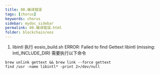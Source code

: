 ```yaml
---
title: 00.编译错误
tags: [chorus]
keywords: chorus
sidebar: mydoc_sidebar
permalink: 00.编译错误.html
folder: blockchain/eos
---
```


1. libintl
执行 eosio_build.sh
ERROR: Failed to find Gettext libintl (missing: Intl_INCLUDE_DIR)
需要执行以下命令
```
brew unlink gettext && brew link --force gettext
find /usr -name libintl* -print 2>/dev/null
```

